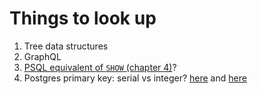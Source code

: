 # Things to look up

1. Tree data structures
2. GraphQL
3. [PSQL equivalent of `SHOW` (chapter 4)](https://bit.ly/2PRzFCE)?
4. Postgres primary key: serial vs integer? [here](https://stackoverflow.com/questions/787722/postgresql-autoincrement) and [here](https://stackoverflow.com/questions/11778102/what-is-the-right-data-type-for-unique-key-in-postgresql-db)
